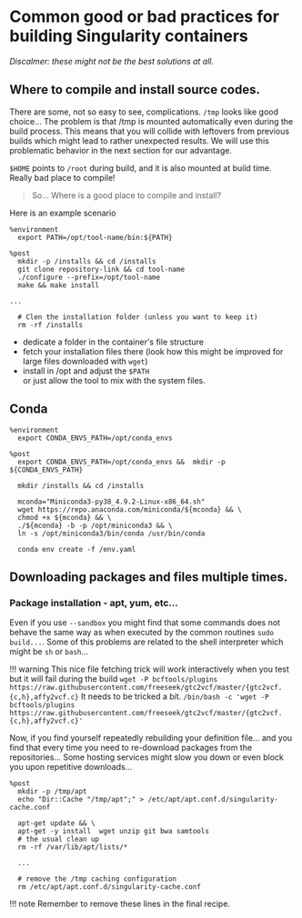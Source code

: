 # Common good or bad practices for building Singularity containers

_Discalmer: these might not be the best solutions at all._

## Where to compile and install source codes.

There are some, not so easy to see, complications. `/tmp` looks like good choice... The problem is that /tmp is mounted automatically even during the build process. This means that you will collide with leftovers from previous builds which might lead to rather unexpected results. We will use this problematic behavior in the next section for our advantage.

`$HOME` points to `/root` during build, and it is also mounted at build time. Really bad place to compile!

> So... Where is a good place to compile and install?

Here is an example scenario

``` singularity hl_lines="2 5 7" linenums="1"
%environment
  export PATH=/opt/tool-name/bin:${PATH}

%post
  mkdir -p /installs && cd /installs
  git clone repository-link && cd tool-name
  ./configure --prefix=/opt/tool-name
  make && make install

...

  # Clen the installation folder (unless you want to keep it)
  rm -rf /installs
```

- dedicate a folder in the container's file structure
- fetch your installation files there (look how this might be improved for large files downloaded with `wget`)
- install in /opt and adjust the `$PATH`  
  or just allow the tool to mix with the system files.

## Conda

``` singularity
%environment
  export CONDA_ENVS_PATH=/opt/conda_envs

%post
  export CONDA_ENVS_PATH=/opt/conda_envs &&  mkdir -p ${CONDA_ENVS_PATH}

  mkdir /installs && cd /installs

  mconda="Miniconda3-py38_4.9.2-Linux-x86_64.sh"
  wget https://repo.anaconda.com/miniconda/${mconda} && \
  chmod +x ${mconda} && \
  ./${mconda} -b -p /opt/miniconda3 && \
  ln -s /opt/miniconda3/bin/conda /usr/bin/conda

  conda env create -f /env.yaml
```

## Downloading packages and files multiple times.

### Package installation - apt, yum, etc...

Even if you use `--sandbox` you might find that some commands does not behave the same way as when executed by the common routines `sudo build...`. Some of this problems are related to the shell interpreter which might be `sh` or `bash`...

!!! warning
    This nice file fetching trick will work interactively when you test but it will fail during the build
    ```
    wget -P bcftools/plugins https://raw.githubusercontent.com/freeseek/gtc2vcf/master/{gtc2vcf.{c,h},affy2vcf.c}
    ```
    It needs to be tricked a bit.
    ```
    /bin/bash -c 'wget -P bcftools/plugins https://raw.githubusercontent.com/freeseek/gtc2vcf/master/{gtc2vcf.{c,h},affy2vcf.c}'
    ```

Now, if you find yourself repeatedly rebuilding your definition file... and you find that every time you need to re-download packages from the repositories... Some hosting services might slow you down or even block you upon repetitive downloads...



``` singularity hl_lines="2-3 13" linenums="1"
%post
  mkdir -p /tmp/apt
  echo "Dir::Cache "/tmp/apt";" > /etc/apt/apt.conf.d/singularity-cache.conf

  apt-get update && \
  apt-get -y install  wget unzip git bwa samtools
  # the usual clean up
  rm -rf /var/lib/apt/lists/*

  ...

  # remove the /tmp caching configuration
  rm /etc/apt/apt.conf.d/singularity-cache.conf
```

!!! note
    Remember to remove these lines in the final recipe.
